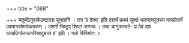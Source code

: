 +++
title = "068"

+++
चतुर्थेऽनुवाकेऽष्टादश सूक्तानि । तत्र ‘प्र देवम्' इति दशर्चं प्रथमं सूक्तं भलन्दनपुत्रस्य वत्सप्रेरार्षं पवमानसोमदेवताकम् । दशमी त्रिष्टुप् शिष्टा जगत्यः । तथा चानुक्रम्यते- प्र देवं दश वत्सप्रिर्भालन्दनस्त्रिष्टुबन्तं ह' इति । गतो विनियोगः ॥